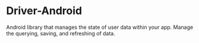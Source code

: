 # Driver-Android
Android library that manages the state of user data within your app. Manage the querying, saving, and refreshing of data.
